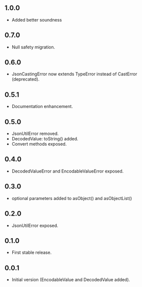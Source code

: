 ## 1.0.0

- Added better soundness

## 0.7.0

- Null safety migration.

## 0.6.0

- JsonCastingError now extends TypeError instead of CastError (deprecated).

## 0.5.1

- Documentation enhancement.

## 0.5.0

- JsonUtilError removed.
- DecodedValue: toString() added.
- Convert methods exposed.


## 0.4.0

- DecodedValueError and EncodableValueError exposed.

## 0.3.0

- optional parameters added to asObject() and asObjectList()

## 0.2.0

- JsonUtilError exposed.

## 0.1.0

- First stable release.

## 0.0.1

- Initial version (EncodableValue and DecodedValue added).
